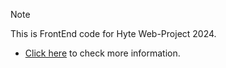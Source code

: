 > [!NOTE]
>   This is FrontEnd code for Hyte Web-Project 2024.
> - [Click here](https://github.com/jerekarp/hyte-backend) to check more information.
